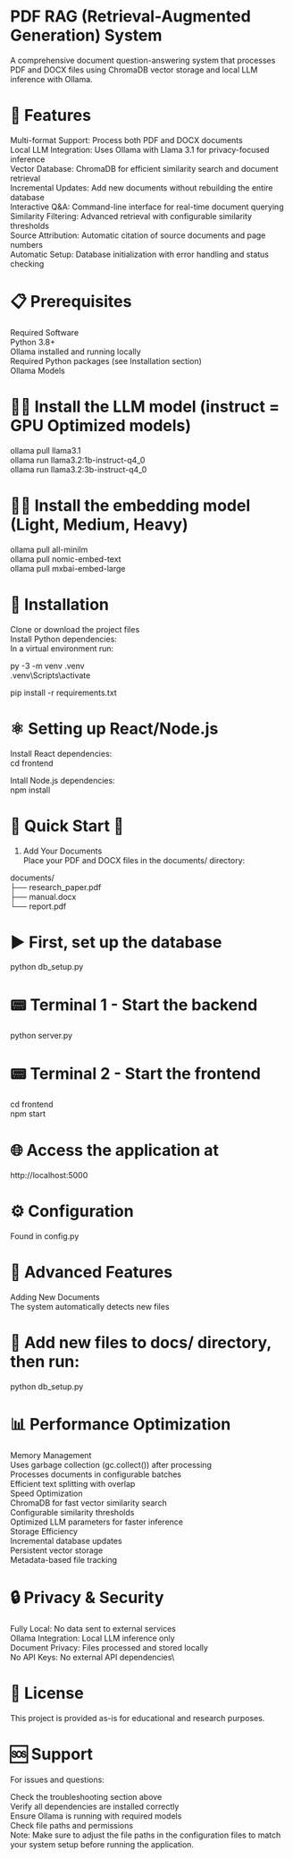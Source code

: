 # PDF RAG (Retrieval-Augmented Generation) System
A comprehensive document question-answering system that processes PDF and DOCX files using ChromaDB vector storage and local LLM inference with Ollama.

# 🚀 Features
Multi-format Support: Process both PDF and DOCX documents\
Local LLM Integration: Uses Ollama with Llama 3.1 for privacy-focused inference\
Vector Database: ChromaDB for efficient similarity search and document retrieval\
Incremental Updates: Add new documents without rebuilding the entire database\
Interactive Q&A: Command-line interface for real-time document querying\
Similarity Filtering: Advanced retrieval with configurable similarity thresholds\
Source Attribution: Automatic citation of source documents and page numbers\
Automatic Setup: Database initialization with error handling and status checking

# 📋 Prerequisites
Required Software\
Python 3.8+\
Ollama installed and running locally\
Required Python packages (see Installation section)\
Ollama Models

# 🦙🧠 Install the LLM model (instruct = GPU Optimized models)
ollama pull llama3.1\
ollama run llama3.2:1b-instruct-q4_0\
ollama run llama3.2:3b-instruct-q4_0


# 🦙🔢 Install the embedding model (Light, Medium, Heavy)
ollama pull all-minilm\
ollama pull nomic-embed-text\
ollama pull mxbai-embed-large

# 🐍 Installation
Clone or download the project files\
Install Python dependencies:\
In a virtual environment run:

py -3 -m venv .venv \
.venv\Scripts\activate

pip install -r requirements.txt

# ⚛️ Setting up React/Node.js
Install React dependencies:\
cd frontend

Intall Node.js dependencies:\
npm install


# 🚀 Quick Start 🚀
1. Add Your Documents\
Place your PDF and DOCX files in the documents/ directory:

documents/\
├── research_paper.pdf\
├── manual.docx\
└── report.pdf

# ▶️ First, set up the database
python db_setup.py

# 📟 Terminal 1 - Start the backend
python server.py

# 📟 Terminal 2 - Start the frontend  
cd frontend\
npm start

# 🌐 Access the application at 
http://localhost:5000

# ⚙️ Configuration
Found in config.py

# 🔧 Advanced Features
Adding New Documents\
The system automatically detects new files

# 📂 Add new files to docs/ directory, then run:
python db_setup.py


# 📊 Performance Optimization
Memory Management\
Uses garbage collection (gc.collect()) after processing\
Processes documents in configurable batches\
Efficient text splitting with overlap\
Speed Optimization\
ChromaDB for fast vector similarity search\
Configurable similarity thresholds\
Optimized LLM parameters for faster inference\
Storage Efficiency\
Incremental database updates\
Persistent vector storage\
Metadata-based file tracking

# 🔒 Privacy & Security
Fully Local: No data sent to external services\
Ollama Integration: Local LLM inference only\
Document Privacy: Files processed and stored locally\
No API Keys: No external API dependencies\

# 📄 License
This project is provided as-is for educational and research purposes.

# 🆘 Support
For issues and questions:

Check the troubleshooting section above\
Verify all dependencies are installed correctly\
Ensure Ollama is running with required models\
Check file paths and permissions\
Note: Make sure to adjust the file paths in the configuration files to match your system setup before running the application.

